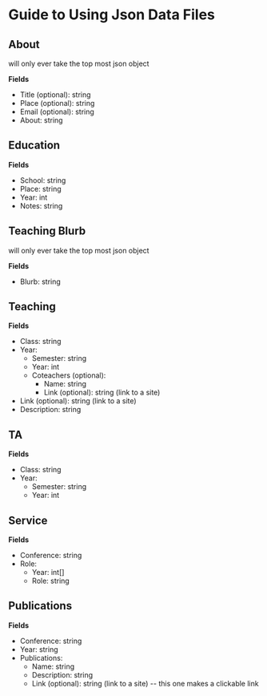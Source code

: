 # Guide to Using Json Data Files

## About
will only ever take the top most json object

**Fields**
- Title (optional): string
- Place (optional): string
- Email (optional): string
- About: string

## Education
**Fields**
- School: string
- Place: string
- Year: int
- Notes: string

## Teaching Blurb
will only ever take the top most json object

**Fields**
- Blurb: string

## Teaching
**Fields**
- Class: string
- Year: 
  - Semester: string
  - Year: int
  - Coteachers (optional):
    - Name: string
    - Link (optional): string (link to a site)
- Link (optional): string (link to a site)
- Description: string

## TA
**Fields**
- Class: string
- Year: 
  - Semester: string
  - Year: int

## Service
**Fields**
- Conference: string
- Role: 
  - Year: int[]
  - Role: string

## Publications
**Fields**
- Conference: string
- Year: string 
- Publications:
  - Name: string
  - Description: string
  - Link (optional): string (link to a site) -- this one makes a clickable link